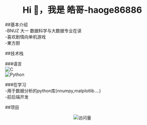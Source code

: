 <h1 align="center">Hi 👋，我是 皓哥-haoge86886</h1>

##基本介绍<br>
-BNUZ 大一 数据科学与大数据专业在读  
-喜欢剧情向单机游戏  
-東方厨  

##技术栈<br>

###语言<br>
![C](https://img.shields.io/badge/C-blue?style=flat-square&logo=c)<br>
![Python](https://img.shields.io/badge/Python-3776AB?style=flat-square&logo=python)

###在学习<br>
-用于数据分析的python库(nnumpy,matplotlib....)  
-前后端开发  

##项目<br>




<p align="center">
  <img src="https://komarev.com/ghpvc/?username=你的GitHub用户名&style=flat-square" alt="访问量"/>
</p>
